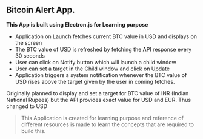 ## Bitcoin Alert App.

**This App is built using Electron.js for Learning purpose** 
* Application on Launch fetches current BTC value in USD and displays on the screen
* The BTC value of USD is refreshed by fetching the API response every 30 seconds
* User can click on Notify button which will launch a child window 
* User can set a target in the Child window and click on Update 
* Application triggers a system notification whenever the BTC value of USD rises above the target given by the user in coming fetches.


Originally planned to display and set a target for BTC value of INR (Indian National Rupees) but the API provides exact value for USD and EUR. Thus changed to USD 




> This Application is created for learning purpose and reference of different resources is made to learn the concepts that are required to build this.